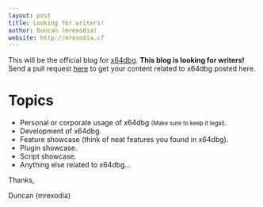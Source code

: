 ```yaml
---
layout: post
title: Looking for writers!
author: Duncan (mrexodia)
website: http://mrexodia.cf
---
```


This will be the official blog for [x64dbg](http://x64dbg.com). **This blog is looking for writers!** Send a pull request [here](https://github.com/x64dbg/blog) to get your content related to x64dbg posted here.

# Topics

- Personal or corporate usage of x64dbg <small>(Make sure to keep it legal)</small>.
- Development of x64dbg.
- Feature showcase (think of neat features you found in x64dbg).
- Plugin showcase.
- Script showcase.
- Anything else related to x64dbg...

Thanks,

Duncan (mrexodia)